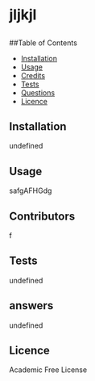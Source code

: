 # jljkjl
## 
##Table of Contents
- [Installation](#installation)
- [Usage](#usage)
- [Credits](#credits)
- [Tests](#tests)
- [Questions](#questions)
- [Licence](#licence)

## Installation
 
undefined

## Usage 
safgAFHGdg

## Contributors
f

## Tests
undefined

## answers
undefined

## Licence
Academic Free License



